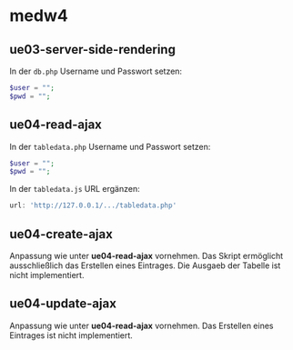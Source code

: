 # medw4

## ue03-server-side-rendering
In der `db.php` Username und Passwort setzen:

````php
$user = "";
$pwd = "";
````

## ue04-read-ajax

In der `tabledata.php` Username und Passwort setzen:

````php
$user = "";
$pwd = "";
````

In der `tabledata.js` URL ergänzen:

````javascript
url: 'http://127.0.0.1/.../tabledata.php'
````

## ue04-create-ajax

Anpassung wie unter **ue04-read-ajax** vornehmen. Das Skript ermöglicht ausschließlich das Erstellen eines Eintrages. Die
Ausgaeb der Tabelle ist nicht implementiert.

## ue04-update-ajax
Anpassung wie unter **ue04-read-ajax** vornehmen. Das Erstellen eines Eintrages ist nicht implementiert. 